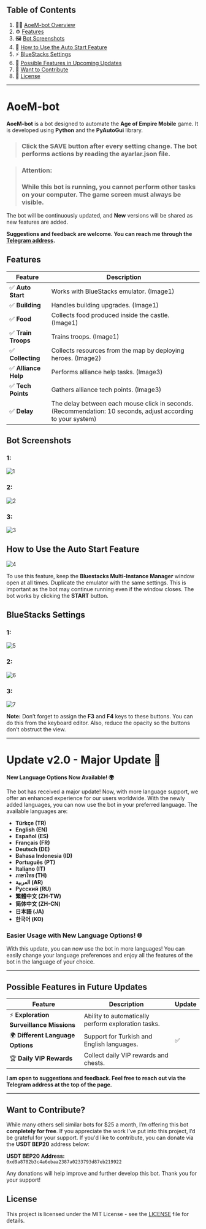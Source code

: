 ## Table of Contents

1. 🧑‍💻 [AoeM-bot Overview](#aoem-bot)
2. ⚙️ [Features](#features)
3. 🖼️ [Bot Screenshots](#bot-screenshots)
4. 🚀 [How to Use the Auto Start Feature](#how-to-use-the-auto-start-feature)
5. ⚡ [BlueStacks Settings](#bluestacks-settings)
6. 🔮 [Possible Features in Upcoming Updates](#possible-features-in-upcoming-updates)
7. 💖 [Want to Contribute](#want-to-contribute)
8. 📜 [License](#license)

---

# AoeM-bot

**AoeM-bot** is a bot designed to automate the **Age of Empire Mobile** game. It is developed using **Python** and the **PyAutoGui** library.

> ### Click the **SAVE** button after every setting change. The bot performs actions by reading the **ayarlar.json** file.

> ### **Attention:**  
> ### While this bot is running, you cannot perform other tasks on your computer. The game screen must always be visible.

The bot will be continuously updated, and **New** versions will be shared as new features are added.

**Suggestions and feedback are welcome. You can reach me through the [Telegram address](https://t.me/bigbullsup).**


## Features

| Feature               | Description                                               |
|-----------------------|-----------------------------------------------------------|
| ✅ **Auto Start**        | Works with BlueStacks emulator. (Image1)                  |
| ✅ **Building**          | Handles building upgrades. (Image1)                       |
| ✅ **Food**              | Collects food produced inside the castle. (Image1)        |
| ✅ **Train Troops**      | Trains troops. (Image1)                                   |
| ✅ **Collecting**        | Collects resources from the map by deploying heroes. (Image2) |
| ✅ **Alliance Help**     | Performs alliance help tasks. (Image3)                    |
| ✅ **Tech Points**       | Gathers alliance tech points. (Image3)                    |
| ✅ **Delay**  | The delay between each mouse click in seconds. (Recommendation: 10 seconds, adjust according to your system) |

## Bot Screenshots

### 1:
![1](https://github.com/F0Rextasy/AoeM-Bot/blob/main/screeenshot/1.PNG)

### 2:
![2](https://github.com/F0Rextasy/AoeM-Bot/blob/main/screeenshot/2.PNG)

### 3:
![3](https://github.com/F0Rextasy/AoeM-Bot/blob/main/screeenshot/3.PNG)

## How to Use the Auto Start Feature

![4](https://github.com/F0Rextasy/AoeM-Bot/blob/main/screeenshot/4.PNG)

To use this feature, keep the **Bluestacks Multi-Instance Manager** window open at all times. Duplicate the emulator with the same settings. This is important as the bot may continue running even if the window closes. The bot works by clicking the **START** button.

## BlueStacks Settings

### 1:
![5](https://github.com/F0Rextasy/AoeM-Bot/blob/main/screeenshot/5.PNG)

### 2:
![6](https://github.com/F0Rextasy/AoeM-Bot/blob/main/screeenshot/6.PNG)

### 3:
![7](https://github.com/F0Rextasy/AoeM-Bot/blob/main/screeenshot/7.PNG)

**Note:** Don’t forget to assign the **F3** and **F4** keys to these buttons. You can do this from the keyboard editor. Also, reduce the opacity so the buttons don’t obstruct the view.

---
# Update v2.0 - Major Update 🚀

**New Language Options Now Available! 🌍**

The bot has received a major update! Now, with more language support, we offer an enhanced experience for our users worldwide. With the newly added languages, you can now use the bot in your preferred language. The available languages are:

- **Türkçe (TR)**
- **English (EN)**
- **Español (ES)**
- **Français (FR)**
- **Deutsch (DE)**
- **Bahasa Indonesia (ID)**
- **Português (PT)**
- **Italiano (IT)**
- **ภาษาไทย (TH)**
- **العربية (AR)**
- **Русский (RU)**
- **繁體中文 (ZH-TW)**
- **简体中文 (ZH-CN)**
- **日本語 (JA)**
- **한국어 (KO)**

### Easier Usage with New Language Options! 🌐

With this update, you can now use the bot in more languages! You can easily change your language preferences and enjoy all the features of the bot in the language of your choice.

---

## Possible Features in Future Updates

| Feature               | Description                                              | Update  |
|-----------------------|----------------------------------------------------------|------------------|
| ⚡ **Exploration Surveillance Missions** | Ability to automatically perform exploration tasks.  | |
| 🌍 **Different Language Options** | Support for Turkish and English languages.             | ✅ |
| 🏆 **Daily VIP Rewards** | Collect daily VIP rewards and chests.                  | |

**I am open to suggestions and feedback. Feel free to reach out via the Telegram address at the top of the page.**

---
## Want to Contribute?

While many others sell similar bots for $25 a month, I’m offering this bot **completely for free**. If you appreciate the work I’ve put into this project, I’d be grateful for your support. If you'd like to contribute, you can donate via the **USDT BEP20** address below:

**USDT BEP20 Address:**  
`0xd9a8782b3c4a6ebaa2387a0233793d87eb219922`

Any donations will help improve and further develop this bot. Thank you for your support!

## License

This project is licensed under the MIT License - see the [LICENSE](LICENSE) file for details.
